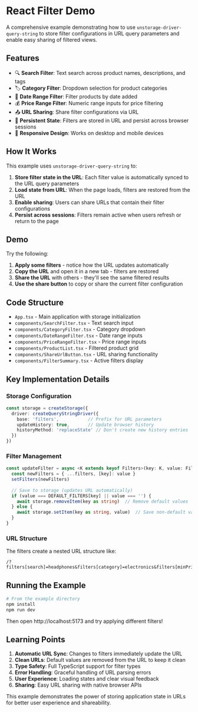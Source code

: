 # React Filter Demo

A comprehensive example demonstrating how to use `unstorage-driver-query-string` to store filter configurations in URL query parameters and enable easy sharing of filtered views.

## Features

- 🔍 **Search Filter**: Text search across product names, descriptions, and tags
- 🏷️ **Category Filter**: Dropdown selection for product categories
- 📅 **Date Range Filter**: Filter products by date added
- 💰 **Price Range Filter**: Numeric range inputs for price filtering
- 📤 **URL Sharing**: Share filter configurations via URL
- 🔗 **Persistent State**: Filters are stored in URL and persist across browser sessions
- 📱 **Responsive Design**: Works on desktop and mobile devices

## How It Works

This example uses `unstorage-driver-query-string` to:

1. **Store filter state in the URL**: Each filter value is automatically synced to the URL query parameters
2. **Load state from URL**: When the page loads, filters are restored from the URL
3. **Enable sharing**: Users can share URLs that contain their filter configurations
4. **Persist across sessions**: Filters remain active when users refresh or return to the page

## Demo

Try the following:

1. **Apply some filters** - notice how the URL updates automatically
2. **Copy the URL** and open it in a new tab - filters are restored
3. **Share the URL** with others - they'll see the same filtered results
4. **Use the share button** to copy or share the current filter configuration

## Code Structure

- `App.tsx` - Main application with storage initialization
- `components/SearchFilter.tsx` - Text search input
- `components/CategoryFilter.tsx` - Category dropdown
- `components/DateRangeFilter.tsx` - Date range inputs
- `components/PriceRangeFilter.tsx` - Price range inputs
- `components/ProductList.tsx` - Filtered product grid
- `components/ShareUrlButton.tsx` - URL sharing functionality
- `components/FilterSummary.tsx` - Active filters display

## Key Implementation Details

### Storage Configuration

```typescript
const storage = createStorage({
  driver: createQueryStringDriver({
    base: 'filters',           // Prefix for URL parameters
    updateHistory: true,       // Update browser history
    historyMethod: 'replaceState' // Don't create new history entries
  })
})
```

### Filter Management

```typescript
const updateFilter = async <K extends keyof Filters>(key: K, value: Filters[K]) => {
  const newFilters = { ...filters, [key]: value }
  setFilters(newFilters)
  
  // Save to storage (updates URL automatically)
  if (value === DEFAULT_FILTERS[key] || value === '') {
    await storage.removeItem(key as string)  // Remove default values
  } else {
    await storage.setItem(key as string, value)  // Save non-default values
  }
}
```

### URL Structure

The filters create a nested URL structure like:
```
/?filters[search]=headphones&filters[category]=electronics&filters[minPrice]=100
```

## Running the Example

```bash
# From the example directory
npm install
npm run dev
```

Then open http://localhost:5173 and try applying different filters!

## Learning Points

1. **Automatic URL Sync**: Changes to filters immediately update the URL
2. **Clean URLs**: Default values are removed from the URL to keep it clean  
3. **Type Safety**: Full TypeScript support for filter types
4. **Error Handling**: Graceful handling of URL parsing errors
5. **User Experience**: Loading states and clear visual feedback
6. **Sharing**: Easy URL sharing with native browser APIs

This example demonstrates the power of storing application state in URLs for better user experience and shareability.
